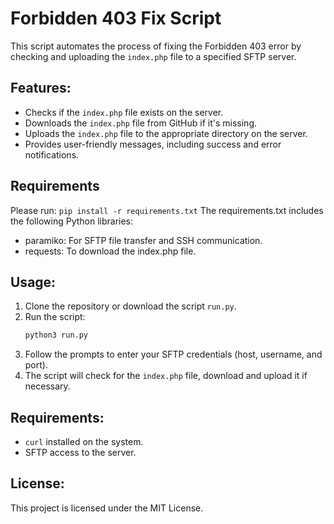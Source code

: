 
# Forbidden 403 Fix Script

This script automates the process of fixing the Forbidden 403 error by checking and uploading the `index.php` file to a specified SFTP server.

## Features:
- Checks if the `index.php` file exists on the server.
- Downloads the `index.php` file from GitHub if it's missing.
- Uploads the `index.php` file to the appropriate directory on the server.
- Provides user-friendly messages, including success and error notifications.

## Requirements
Please run:
    ```
    pip install -r requirements.txt
    ```
The requirements.txt includes the following Python libraries:
- paramiko: For SFTP file transfer and SSH communication.
- requests: To download the index.php file.

## Usage:
1. Clone the repository or download the script `run.py`.
2. Run the script:
    ```bash
    python3 run.py
    ```
4. Follow the prompts to enter your SFTP credentials (host, username, and port).
5. The script will check for the `index.php` file, download and upload it if necessary.

## Requirements:
- `curl` installed on the system.
- SFTP access to the server.

## License:
This project is licensed under the MIT License.
